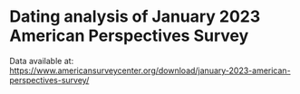 # Dating analysis of January 2023 American Perspectives Survey

Data available at: https://www.americansurveycenter.org/download/january-2023-american-perspectives-survey/ 